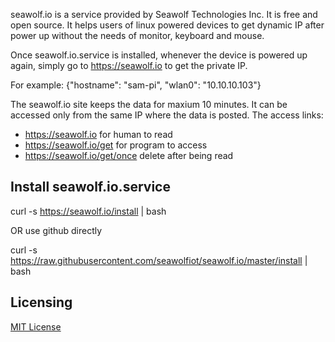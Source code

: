 seawolf.io is a service provided by Seawolf Technologies Inc. It is free and open source. It helps users of linux powered devices to get dynamic IP after power up without the needs of monitor, keyboard and mouse.

Once seawolf.io.service is installed, whenever the device is powered up again, simply go to https://seawolf.io to get the private IP.

For example: {"hostname": "sam-pi", "wlan0": "10.10.10.103"}

The seawolf.io site keeps the data for maxium 10 minutes. It can be accessed only from the same IP where the data is posted. The access links:

- https://seawolf.io           for human to read
- https://seawolf.io/get       for program to access
- https://seawolf.io/get/once  delete after being read

Install seawolf.io.service
--------------------------

curl -s https://seawolf.io/install | bash

OR use github directly

curl -s https://raw.githubusercontent.com/seawolfiot/seawolf.io/master/install | bash

Licensing
---------

<a href="https://opensource.org/licenses/MIT">MIT License</a>
